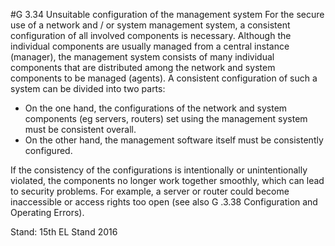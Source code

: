#G 3.34 Unsuitable configuration of the management system
For the secure use of a network and / or system management system, a consistent configuration of all involved components is necessary. Although the individual components are usually managed from a central instance (manager), the management system consists of many individual components that are distributed among the network and system components to be managed (agents). A consistent configuration of such a system can be divided into two parts:

* On the one hand, the configurations of the network and system components (eg servers, routers) set using the management system must be consistent overall.
* On the other hand, the management software itself must be consistently configured.


If the consistency of the configurations is intentionally or unintentionally violated, the components no longer work together smoothly, which can lead to security problems. For example, a server or router could become inaccessible or access rights too open (see also G .3.38 Configuration and Operating Errors).

Stand: 15th EL Stand 2016



